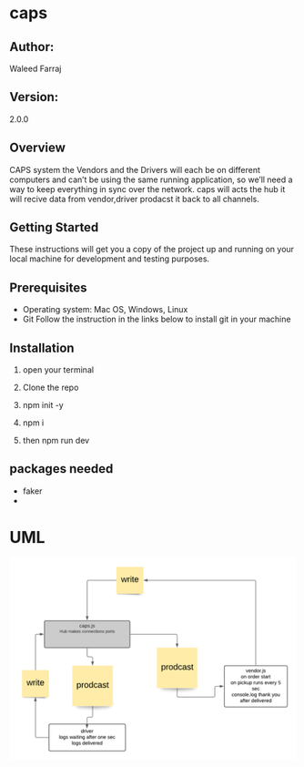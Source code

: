 # caps

## Author: 
Waleed Farraj

## Version: 
2.0.0 

## Overview

<!-- CAPS will simulate a delivery service where vendors (such a flower shops) will ship products using our delivery service and when our drivers deliver them, be notified that their customers received what they purchased. -->
CAPS system the Vendors and the Drivers will each be on different computers and can’t be using the same running application, so we’ll need a way to keep everything in sync over the network. caps will acts the hub it will recive data from vendor,driver prodacst it back to all channels. 

## Getting Started

These instructions will get you a copy of the project up and running on your local machine for development and testing purposes.

## Prerequisites

- Operating system: Mac OS, Windows, Linux
- Git
  Follow the instruction in the links below to install git in your machine

## Installation

1. open your terminal

2. Clone the repo

3. npm init -y 

4. npm i 

4. then npm run dev 



## packages needed

- faker
- 


# UML 

![image](./assets/2.png)

